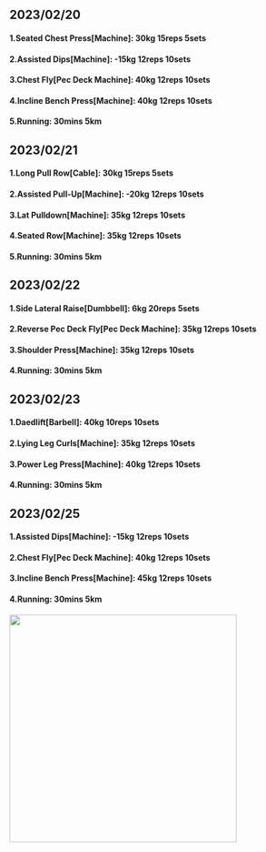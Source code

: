 ## 2023/02/20
#### 1.Seated Chest Press\[Machine\]: 30kg 15reps 5sets
#### 2.Assisted Dips\[Machine\]: -15kg 12reps 10sets
#### 3.Chest Fly\[Pec Deck Machine\]: 40kg 12reps 10sets
#### 4.Incline Bench Press\[Machine\]: 40kg 12reps 10sets
#### 5.Running: 30mins 5km

## 2023/02/21
#### 1.Long Pull Row\[Cable\]: 30kg 15reps 5sets
#### 2.Assisted Pull-Up\[Machine\]: -20kg 12reps 10sets
#### 3.Lat Pulldown\[Machine\]: 35kg 12reps 10sets
#### 4.Seated Row\[Machine\]: 35kg 12reps 10sets
#### 5.Running: 30mins 5km

## 2023/02/22
#### 1.Side Lateral Raise\[Dumbbell\]: 6kg 20reps 5sets
#### 2.Reverse Pec Deck Fly\[Pec Deck Machine\]: 35kg 12reps 10sets
#### 3.Shoulder Press\[Machine\]: 35kg 12reps 10sets
#### 4.Running: 30mins 5km

## 2023/02/23
#### 1.Daedlift\[Barbell\]: 40kg 10reps 10sets
#### 2.Lying Leg Curls\[Machine\]: 35kg 12reps 10sets
#### 3.Power Leg Press\[Machine\]: 40kg 12reps 10sets
#### 4.Running: 30mins 5km

## 2023/02/25
#### 1.Assisted Dips\[Machine\]: -15kg 12reps 10sets
#### 2.Chest Fly\[Pec Deck Machine\]: 40kg 12reps 10sets
#### 3.Incline Bench Press\[Machine\]: 45kg 12reps 10sets
#### 4.Running: 30mins 5km

<img src='../_resources/__077.png' width='400px' />
